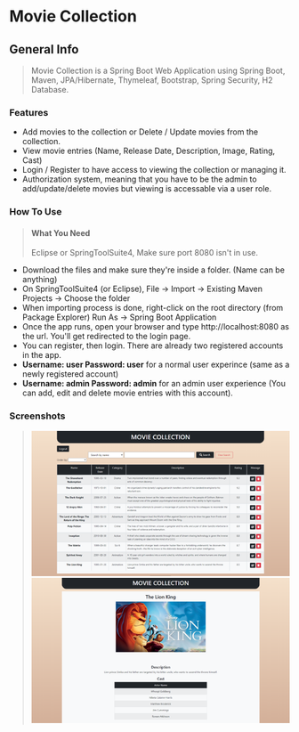 Movie Collection
================

General Info
------------
> Movie Collection is a Spring Boot Web Application using Spring Boot, Maven, JPA/Hibernate, Thymeleaf, Bootstrap, Spring Security, H2 Database.

### Features
* Add movies to the collection or Delete / Update movies from the collection.
* View movie entries (Name, Release Date, Description, Image, Rating, Cast)
* Login / Register to have access to viewing the collection or managing it.
* Authorization system, meaning that you have to be the admin to add/update/delete movies but viewing is accessable via a user role.

### How To Use
> #### What You Need
> Eclipse or SpringToolSuite4, Make sure port 8080 isn't in use.
* Download the files and make sure they're inside a folder. (Name can be anything)
* On SpringToolSuite4 (or Eclipse), File -> Import -> Existing Maven Projects -> Choose the folder
* When importing process is done, right-click on the root directory (from Package Explorer) Run As -> Spring Boot Application
* Once the app runs, open your browser and type http://localhost:8080 as the url. You'll get redirected to the login page.
* You can register, then login. There are already two registered accounts in the app.
* **Username: user Password: user** for a normal user experince (same as a newly registered account)
* **Username: admin Password: admin** for an admin user experience (You can add, edit and delete movie entries with this account).

### Screenshots
> ![Screenshot](ScreenShots/Screenshot_1.png)
> ![Screenshot](ScreenShots/Screenshot_2.png)
